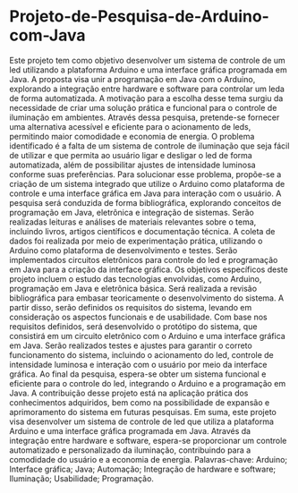 # Projeto-de-Pesquisa-de-Arduino-com-Java

Este projeto tem como objetivo desenvolver um sistema de controle de um led utilizando a plataforma Arduino e uma interface gráfica programada em Java. A proposta visa unir a programação em Java com o Arduino, explorando a integração entre hardware e software para controlar um leda de forma automatizada. A motivação para a escolha desse tema surgiu da necessidade de criar uma solução prática e funcional para o controle de iluminação em ambientes. Através dessa pesquisa, pretende-se fornecer uma alternativa acessível e eficiente para o acionamento de leds, permitindo maior comodidade e economia de energia. O problema identificado é a falta de um sistema de controle de iluminação que seja fácil de utilizar e que permita ao usuário ligar e desligar o led de forma automatizada, além de possibilitar ajustes de intensidade luminosa conforme suas preferências. Para solucionar esse problema, propõe-se a criação de um sistema integrado que utilize o Arduino como plataforma de controle e uma interface gráfica em Java para interação com o usuário. A pesquisa será conduzida de forma bibliográfica, explorando conceitos de programação em Java, eletrônica e integração de sistemas. Serão realizadas leituras e análises de materiais relevantes sobre o tema, incluindo livros, artigos científicos e documentação técnica. A coleta de dados foi realizada por meio de experimentação prática, utilizando o Arduino como plataforma de desenvolvimento e testes. Serão implementados circuitos eletrônicos para controle do led e programação em Java para a criação da interface gráfica. Os objetivos específicos deste projeto incluem o estudo das tecnologias envolvidas, como Arduino, programação em Java e eletrônica básica. Será realizada a revisão bibliográfica para embasar teoricamente o desenvolvimento do sistema. A partir disso, serão definidos os requisitos do sistema, levando em consideração os aspectos funcionais e de usabilidade. Com base nos requisitos definidos, será desenvolvido o protótipo do sistema, que consistirá em um circuito eletrônico com o Arduino e uma interface gráfica em Java. Serão realizados testes e ajustes para garantir o correto funcionamento do sistema, incluindo o acionamento do led, controle de intensidade luminosa e interação com o usuário por meio da interface gráfica. Ao final da pesquisa, espera-se obter um sistema funcional e eficiente para o controle do led, integrando o Arduino e a programação em Java. A contribuição desse projeto está na aplicação prática dos conhecimentos adquiridos, bem como na possibilidade de expansão e aprimoramento do sistema em futuras pesquisas. Em suma, este projeto visa desenvolver um sistema de controle de led que utiliza a plataforma Arduino e uma interface gráfica programada em Java. Através da integração entre hardware e software, espera-se proporcionar um controle automatizado e personalizado da iluminação, contribuindo para a comodidade do usuário e a economia de energia.
Palavras-chave: Arduino; Interface gráfica; Java; Automação; Integração de hardware e software; Iluminação; Usabilidade; Programação.

